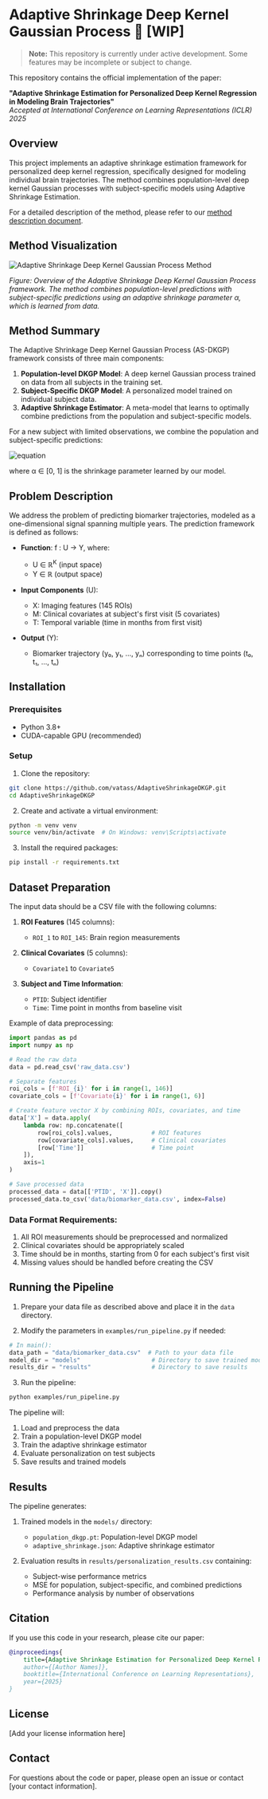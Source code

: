 # Adaptive Shrinkage Deep Kernel Gaussian Process 🚧 [WIP]

> **Note:** This repository is currently under active development. Some features may be incomplete or subject to change.

This repository contains the official implementation of the paper:

**"Adaptive Shrinkage Estimation for Personalized Deep Kernel Regression in Modeling Brain Trajectories"**  
*Accepted at International Conference on Learning Representations (ICLR) 2025*

## Overview

This project implements an adaptive shrinkage estimation framework for personalized deep kernel regression, specifically designed for modeling individual brain trajectories. The method combines population-level deep kernel Gaussian processes with subject-specific models using Adaptive Shrinkage Estimation.

For a detailed description of the method, please refer to our [method description document](docs/method_description.pdf).

## Method Visualization

![Adaptive Shrinkage Deep Kernel Gaussian Process Method](docs/method_visualization.png)

*Figure: Overview of the Adaptive Shrinkage Deep Kernel Gaussian Process framework. The method combines population-level predictions with subject-specific predictions using an adaptive shrinkage parameter α, which is learned from data.*

## Method Summary

The Adaptive Shrinkage Deep Kernel Gaussian Process (AS-DKGP) framework consists of three main components:

1. **Population-level DKGP Model**: A deep kernel Gaussian process trained on data from all subjects in the training set.
2. **Subject-Specific DKGP Model**: A personalized model trained on individual subject data.
3. **Adaptive Shrinkage Estimator**: A meta-model that learns to optimally combine predictions from the population and subject-specific models.

For a new subject with limited observations, we combine the population and subject-specific predictions:

![equation](https://latex.codecogs.com/png.latex?\hat{y}_{\text{combined}}%20=%20\alpha%20\cdot%20\hat{y}_{\text{population}}%20+%20(1%20-%20\alpha)%20\cdot%20\hat{y}_{\text{subject-specific}})

where α ∈ [0, 1] is the shrinkage parameter learned by our model.

## Problem Description

We address the problem of predicting biomarker trajectories, modeled as a one-dimensional signal spanning multiple years. The prediction framework is defined as follows:

- **Function**: f : U → Y, where:
  - U ∈ ℝ<sup>K</sup> (input space)
  - Y ∈ ℝ (output space)

- **Input Components** (U):
  - X: Imaging features (145 ROIs)
  - M: Clinical covariates at subject's first visit (5 covariates)
  - T: Temporal variable (time in months from first visit)

- **Output** (Y):
  - Biomarker trajectory (y₀, y₁, ..., yₙ) corresponding to time points (t₀, t₁, ..., tₙ)

## Installation

### Prerequisites
- Python 3.8+
- CUDA-capable GPU (recommended)

### Setup

1. Clone the repository:
```bash
git clone https://github.com/vatass/AdaptiveShrinkageDKGP.git
cd AdaptiveShrinkageDKGP
```

2. Create and activate a virtual environment:
```bash
python -m venv venv
source venv/bin/activate  # On Windows: venv\Scripts\activate
```

3. Install the required packages:
```bash
pip install -r requirements.txt
```

## Dataset Preparation

The input data should be a CSV file with the following columns:

1. **ROI Features** (145 columns):
   - `ROI_1` to `ROI_145`: Brain region measurements
   
2. **Clinical Covariates** (5 columns):
   - `Covariate1` to `Covariate5`
   
3. **Subject and Time Information**:
   - `PTID`: Subject identifier
   - `Time`: Time point in months from baseline visit

Example of data preprocessing:
```python
import pandas as pd
import numpy as np

# Read the raw data
data = pd.read_csv('raw_data.csv')

# Separate features
roi_cols = [f'ROI_{i}' for i in range(1, 146)]
covariate_cols = [f'Covariate{i}' for i in range(1, 6)]

# Create feature vector X by combining ROIs, covariates, and time
data['X'] = data.apply(
    lambda row: np.concatenate([
        row[roi_cols].values,           # ROI features
        row[covariate_cols].values,     # Clinical covariates
        [row['Time']]                   # Time point
    ]),
    axis=1
)

# Save processed data
processed_data = data[['PTID', 'X']].copy()
processed_data.to_csv('data/biomarker_data.csv', index=False)
```

### Data Format Requirements:
1. All ROI measurements should be preprocessed and normalized
2. Clinical covariates should be appropriately scaled
3. Time should be in months, starting from 0 for each subject's first visit
4. Missing values should be handled before creating the CSV

## Running the Pipeline

1. Prepare your data file as described above and place it in the `data` directory.

2. Modify the parameters in `examples/run_pipeline.py` if needed:
```python
# In main():
data_path = "data/biomarker_data.csv"  # Path to your data file
model_dir = "models"                    # Directory to save trained models
results_dir = "results"                 # Directory to save results
```

3. Run the pipeline:
```bash
python examples/run_pipeline.py
```

The pipeline will:
1. Load and preprocess the data
2. Train a population-level DKGP model
3. Train the adaptive shrinkage estimator
4. Evaluate personalization on test subjects
5. Save results and trained models

## Results

The pipeline generates:
1. Trained models in the `models/` directory:
   - `population_dkgp.pt`: Population-level DKGP model
   - `adaptive_shrinkage.json`: Adaptive shrinkage estimator

2. Evaluation results in `results/personalization_results.csv` containing:
   - Subject-wise performance metrics
   - MSE for population, subject-specific, and combined predictions
   - Performance analysis by number of observations

## Citation

If you use this code in your research, please cite our paper:

```bibtex
@inproceedings{
    title={Adaptive Shrinkage Estimation for Personalized Deep Kernel Regression in Modeling Brain Trajectories},
    author={[Author Names]},
    booktitle={International Conference on Learning Representations},
    year={2025}
}
```

## License

[Add your license information here]

## Contact

For questions about the code or paper, please open an issue or contact [your contact information].

